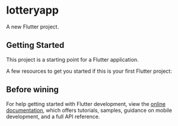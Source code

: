 # lotteryapp

A new Flutter project.

## Getting Started

This project is a starting point for a Flutter application.

A few resources to get you started if this is your first Flutter project:

## Before wining

For help getting started with Flutter development, view the
[online documentation](https://docs.flutter.dev/), which offers tutorials,
samples, guidance on mobile development, and a full API reference.
